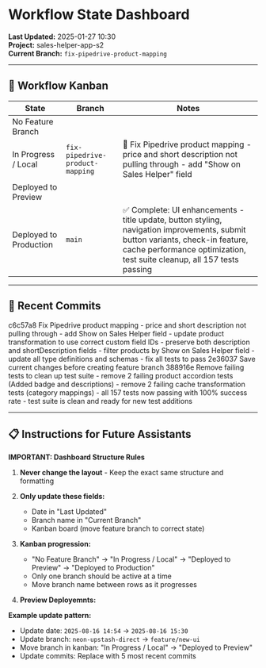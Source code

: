 # Workflow State Dashboard

**Last Updated:** 2025-01-27 10:30  
**Project:** sales-helper-app-s2  
**Current Branch:** `fix-pipedrive-product-mapping`

---

## 🚦 Workflow Kanban

| State                  | Branch                | Notes                |
|-------------------------|-----------------------|----------------------|
| No Feature Branch       |                       |                      |
| In Progress / Local     | `fix-pipedrive-product-mapping` | 🔧 Fix Pipedrive product mapping - price and short description not pulling through - add "Show on Sales Helper" field |
| Deployed to Preview     |                       |                      |
| Deployed to Production  | `main` | ✅ Complete: UI enhancements - title update, button styling, navigation improvements, submit button variants, check-in feature, cache performance optimization, test suite cleanup, all 157 tests passing |

---

## 📝 Recent Commits
c6c57a8 Fix Pipedrive product mapping - price and short description not pulling through - add Show on Sales Helper field - update product transformation to use correct custom field IDs - preserve both description and shortDescription fields - filter products by Show on Sales Helper field - update all type definitions and schemas - fix all tests to pass
2e36037 Save current changes before creating feature branch
388916e Remove failing tests to clean up test suite - remove 2 failing product accordion tests (Added badge and descriptions) - remove 2 failing cache transformation tests (category mappings) - all 157 tests now passing with 100% success rate - test suite is clean and ready for new test additions


---

## 📋 Instructions for Future Assistants

**IMPORTANT: Dashboard Structure Rules**

1. **Never change the layout** - Keep the exact same structure and formatting

2. **Only update these fields:**
   - Date in "Last Updated" 
   - Branch name in "Current Branch"
   - Kanban board (move feature branch to correct state)


4. **Kanban progression:**
   - "No Feature Branch" → "In Progress / Local" → "Deployed to Preview" → "Deployed to Production"
   - Only one branch should be active at a time
   - Move branch name between rows as it progresses

5. **Preview Deployemnts:**
   


**Example update pattern:**
- Update date: `2025-08-16 14:54` → `2025-08-16 15:30`
- Update branch: `neon-upstash-direct` → `feature/new-ui`
- Move branch in kanban: "In Progress / Local" → "Deployed to Preview"
- Update commits: Replace with 5 most recent commits
